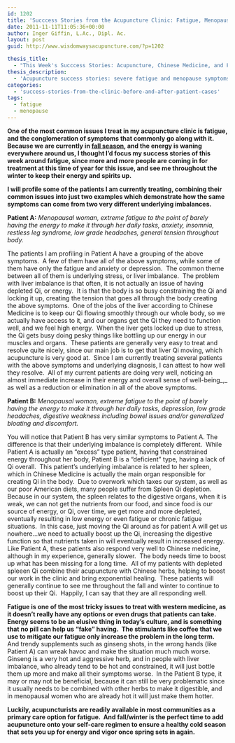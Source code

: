 ```yaml
---
id: 1202
title: 'Succcess Stories from the Acupuncture Clinic: Fatigue, Menopause'
date: 2011-11-11T11:05:36+00:00
author: Inger Giffin, L.Ac., Dipl. Ac.
layout: post
guid: http://www.wisdomwaysacupuncture.com/?p=1202

thesis_title:
  - "This Week's Succcess Stories: Acupuncture, Chinese Medicine, and Fatigue"
thesis_description:
  - 'Acupuncture success stories: severe fatigue and menopause symptoms'
categories:
  - 'success-stories-from-the-clinic-before-and-after-patient-cases'
tags:
  - fatigue
  - menopause
---
```

**One of the most common issues I treat in my acupuncture clinic is fatigue, and the conglomeration of symptoms that commonly go along with it. Because we are currently in [fall season](http://www.wisdomwaysacupuncture.com/2016/11/05/metal-season-the-time-for-learning-about-letting-go-but-that-whats-of-value-remains/), and the energy is waning everywhere around us, I thought I&#8217;d focus my success stories of this week around fatigue, since more and more people are coming in for treatment at this time of year for this issue, and see me throughout the winter to keep their energy and spirits up.**

**I will profile some of the patients I am currently treating, combining their common issues into just two examples which demonstrate how the same symptoms can come from two very different underlying imbalances.**

**Patient A:** _Menopausal woman, extreme fatigue to the point of barely having the energy to make it through her daily tasks, anxiety, insomnia, restless leg syndrome, low grade headaches, general tension throughout body._ 

The patients I am profiling in Patient A have a grouping of the above symptoms.  A few of them have all of the above symptoms, while some of them have only the fatigue and anxiety or depression.  The common theme between all of them is underlying stress, or liver imbalance.  The problem with liver imbalance is that often, it is not actually an issue of having depleted Qi, or energy.  It is that the body is so busy constraining the Qi and locking it up, creating the tension that goes all through the body creating the above symptoms.  One of the jobs of the liver according to Chinese Medicine is to keep our Qi flowing smoothly through our whole body, so we actually have access to it, and our organs get the Qi they need to function well, and we feel high energy.  When the liver gets locked up due to stress, the Qi gets busy doing pesky things like bottling up our energy in our muscles and organs.  These patients are generally very easy to treat and resolve quite nicely, since our main job is to get that liver Qi moving, which acupuncture is very good at.  Since I am currently treating several patients with the above symptoms and underlying diagnosis, I can attest to how well they resolve.  All of my current patients are doing very well, noticing an almost immediate increase in their energy and overall sense of well-being_,_ as well as a reduction or elimination in all of the above symptoms.

**Patient B:** _Menopausal woman, extreme fatigue to the point of barely having the energy to make it through her daily tasks, depression, low grade headaches, digestive weakness including bowel issues and/or generalized bloating and discomfort._

You will notice that Patient B has very similar symptoms to Patient A. The difference is that their underlying imbalance is completely different.  While Patient A is actually an &#8220;excess&#8221; type patient, having that constrained energy throughout her body, Patient B is a &#8220;deficient&#8221; type, having a lack of Qi overall.  This patient&#8217;s underlying imbalance is related to her spleen, which in Chinese Medicine is actually the main organ responsible for creating Qi in the body.  Due to overwork which taxes our system, as well as our poor American diets, many people suffer from Spleen Qi depletion.  Because in our system, the spleen relates to the digestive organs, when it is weak, we can not get the nutrients from our food, and since food is our source of energy, or Qi, over time, we get more and more depleted, eventually resulting in low energy or even fatigue or chronic fatigue situations.  In this case, just moving the Qi around as for patient A will get us nowhere&#8230;we need to actually boost up the Qi, increasing the digestive function so that nutrients taken in will eventually result in increased energy.  Like Patient A, these patients also respond very well to Chinese medicine, although in my experience, generally slower.  The body needs time to boost up what has been missing for a long time.  All of my patients with depleted spleeen Qi combine their acupuncture with Chinese herbs, helping to boost our work in the clinic and bring exponential healing.  These patients will generally continue to see me throughout the fall and winter to continue to boost up their Qi.  Happily, I can say that they are all responding well.

**Fatigue is one of the most tricky issues to treat with western medicine, as it doesn&#8217;t really have any options or even drugs that patients can take.  Energy seems to be an elusive thing in today&#8217;s culture, and is something that no pill can help us &#8220;fake&#8221; having.  The stimulants like coffee that we use to mitigate our fatigue only increase the problem in the long term.** And trendy supplements such as ginseng shots, in the wrong hands (like Patient A) can wreak havoc and make the situation much much worse.  Ginseng is a very hot and aggressive herb, and in people with liver imbalance, who already tend to be hot and constrained, it will just bottle them up more and make all their symptoms worse.  In the Patient B type, it may or may not be beneficial, because it can still be very problematic since it usually needs to be combined with other herbs to make it digestible, and in menopausal women who are already hot it will just make them hotter.

**Luckily, acupuncturists are readily available in most communities as a primary care option for fatigue.  And fall/winter is the perfect time to add acupuncture onto your self-care regimen to ensure a healthy cold season that sets you up for energy and vigor once spring sets in again.**

&nbsp;

&nbsp;